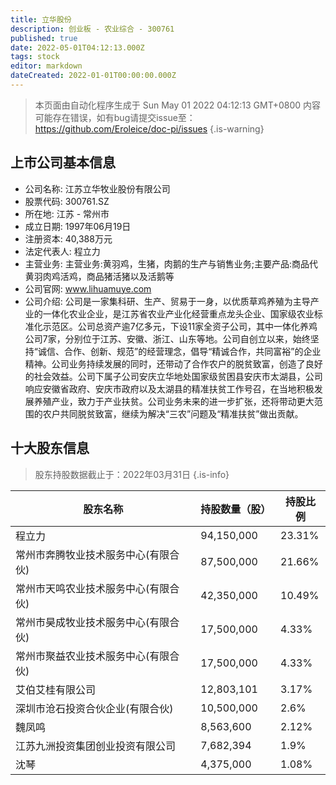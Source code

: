 ```yaml
---
title: 立华股份
description: 创业板 - 农业综合 - 300761
published: true
date: 2022-05-01T04:12:13.000Z
tags: stock
editor: markdown
dateCreated: 2022-01-01T00:00:00.000Z
---
```


> 本页面由自动化程序生成于 Sun May 01 2022 04:12:13 GMT+0800
> 内容可能存在错误，如有bug请提交issue至：https://github.com/Eroleice/doc-pi/issues
{.is-warning}

## 上市公司基本信息
- 公司名称: 江苏立华牧业股份有限公司
- 股票代码: 300761.SZ
- 所在地: 江苏 - 常州市
- 成立日期: 1997年06月19日
- 注册资本: 40,388万元
- 法定代表人: 程立力
- 主营业务: 主营业务:黄羽鸡，生猪，肉鹅的生产与销售业务;主要产品:商品代黄羽肉鸡活鸡，商品猪活猪以及活鹅等
- 公司官网: www.lihuamuye.com
- 公司介绍: 公司是一家集科研、生产、贸易于一身，以优质草鸡养殖为主导产业的一体化农业企业，是江苏省农业产业化经营重点龙头企业、国家级农业标准化示范区。公司总资产逾7亿多元，下设11家全资子公司，其中一体化养鸡公司7家，分别位于江苏、安徽、浙江、山东等地。公司自创立以来，始终坚持“诚信、合作、创新、规范”的经营理念，倡导“精诚合作，共同富裕”的企业精神。公司业务持续发展的同时，还带动了合作农户的脱贫致富，创造了良好的社会效益。公司下属子公司安庆立华地处国家级贫困县安庆市太湖县，公司响应安徽省政府、安庆市政府以及太湖县的精准扶贫工作号召，在当地积极发展养殖产业，致力于产业扶贫。公司业务未来的进一步扩张，还将带动更大范围的农户共同脱贫致富，继续为解决“三农”问题及“精准扶贫”做出贡献。


## 十大股东信息
> 股东持股数据截止于：2022年03月31日
{.is-info}

| 股东名称 | 持股数量（股） | 持股比例 |
| --- | --- | --- |
| 程立力 | 94,150,000 | 23.31% |
| 常州市奔腾牧业技术服务中心(有限合伙) | 87,500,000 | 21.66% |
| 常州市天鸣农业技术服务中心(有限合伙) | 42,350,000 | 10.49% |
| 常州市昊成牧业技术服务中心(有限合伙) | 17,500,000 | 4.33% |
| 常州市聚益农业技术服务中心(有限合伙) | 17,500,000 | 4.33% |
| 艾伯艾桂有限公司 | 12,803,101 | 3.17% |
| 深圳市沧石投资合伙企业(有限合伙) | 10,500,000 | 2.6% |
| 魏凤鸣 | 8,563,600 | 2.12% |
| 江苏九洲投资集团创业投资有限公司 | 7,682,394 | 1.9% |
| 沈琴 | 4,375,000 | 1.08% |




